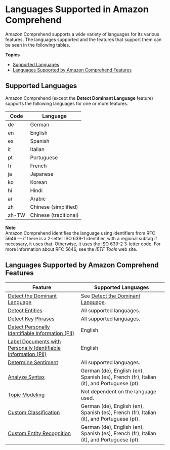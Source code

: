 # Languages Supported in Amazon Comprehend<a name="supported-languages"></a>

Amazon Comprehend supports a wide variety of languages for its various features\. The languages supported and the features that support them can be seen in the following tables\.

**Topics**
+ [Supported Languages](#supported-languages-1)
+ [Languages Supported by Amazon Comprehend Features](#supported-languages-feature)

## Supported Languages<a name="supported-languages-1"></a>

Amazon Comprehend \(except the **Detect Dominant Language** feature\) supports the following languages for one or more features\. 


| Code | Language | 
| --- | --- | 
| de | German | 
| en | English | 
| es | Spanish | 
| it | Italian  | 
| pt | Portuguese | 
| fr | French | 
| ja | Japanese | 
| ko | Korean | 
| hi | Hindi | 
| ar | Arabic | 
| zh | Chinese \(simplified\) | 
| zh\-TW | Chinese \(traditional\) | 

**Note**  
Amazon Comprehend identifies the language using identifiers from RFC 5646 — if there is a 2\-letter ISO 639\-1 identifier, with a regional subtag if necessary, it uses that\. Otherwise, it uses the ISO 639\-2 3\-letter code\. For more information about RFC 5646, see the *IETF Tools* web site\.



## Languages Supported by Amazon Comprehend Features<a name="supported-languages-feature"></a>


| Feature | Supported Languages | 
| --- | --- | 
|  [Detect the Dominant Language](how-languages.md)  |  See [Detect the Dominant Language](how-languages.md)\.  | 
|  [Detect Entities](how-entities.md)  |  All supported languages\.  | 
|  [Detect Key Phrases](how-key-phrases.md)  |  All supported languages\.  | 
|  [Detect Personally Identifiable Information \(PII\)](how-pii.md)  |  English  | 
|  [Label Documents with Personally Identifiable Information \(PII\)](how-pii-labels.md)  | English | 
|  [Determine Sentiment](how-sentiment.md)  |  All supported languages\.  | 
|  [Analyze Syntax](how-syntax.md)  |  German \(de\), English \(en\), Spanish \(es\), French \(fr\), Italian \(it\), and Portuguese \(pt\)\.   | 
|  [Topic Modeling](topic-modeling.md)  |  Not dependent on the language used\.  | 
|  [Custom Classification](how-document-classification.md)  |  German \(de\), English \(en\), Spanish \(es\), French \(fr\), Italian \(it\), and Portuguese \(pt\)\.  | 
|  [Custom Entity Recognition](custom-entity-recognition.md)  |  German \(de\), English \(en\), Spanish \(es\), French \(fr\), Italian \(it\), and Portuguese \(pt\)\.  | 